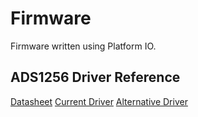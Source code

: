 # Firmware
Firmware written using Platform IO.

## ADS1256 Driver Reference
[Datasheet](https://www.win-source.net/datasheet/43633/ADS1256IDBT.pdf)
[Current Driver](https://github.com/ADS1xxx-Series-ADC-Libraries/ADS1255-ADS1256)
[Alternative Driver](https://curiousscientist.tech/blog/ads1256-arduino-stm32-sourcecode)
